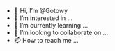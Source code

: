 - 👋 Hi, I’m @Gotowy
- 👀 I’m interested in ...
- 🌱 I’m currently learning ...
- 💞️ I’m looking to collaborate on ...
- 📫 How to reach me ...

<!---
Gotowy/Gotowy is a ✨ special ✨ repository because its `README.md` (this file) appears on your GitHub profile.
You can click the Preview link to take a look at your changes.
--->
